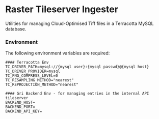 # Raster Tileserver Ingester

Utilities for managing Cloud-Optimised Tiff files in a Terracotta MySQL database.

### Environment

The following environment variables are required:

```
#### Terracotta Env
TC_DRIVER_PATH=mysql://{mysql user}:{mysql passwd}@{mysql host}
TC_DRIVER_PROVIDER=mysql
TC_PNG_COMPRESS_LEVEL=0
TC_RESAMPLING_METHOD="nearest"
TC_REPROJECTION_METHOD="nearest"

#### Gri Backend Env - for managing entries in the internal API tileserver
BACKEND_HOST=
BACKEND_PORT=
BACKEND_API_KEY=
```